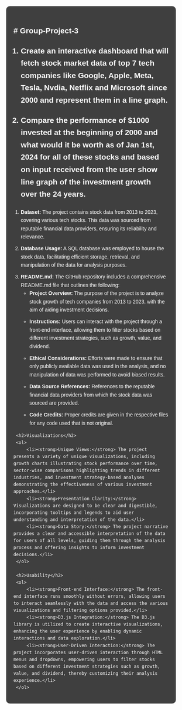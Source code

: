 
<!DOCTYPE html>
<html lang="en">
<head>
    <meta charset="UTF-8">
    <meta name="viewport" content="width=device-width, initial-scale=1.0">
    <title>Project README</title>
    <style>
        body {
            background-image: url('bgdesert.jpg');
            background-attachment: fixed;
            background-size: cover;
            font-family: Arial, sans-serif;
            line-height: 1.6;
            margin: 0;
            padding: 0;
            color: #fff; /* Changed font color to white */
        }
        .container {
            background-color: rgba(0, 0, 0, 0.75); /* 75% transparency black background */
            padding: 20px;
            border-radius: 10px;
            margin: 20px;
        }
        h2 {
            margin-top: 30px;
        }
        ol {
            padding-left: 20px;
        }
        li {
            margin-bottom: 10px;
        }
    </style>
</head>
<body>
    <div class="container">
        <h2># Group-Project-3

1. Create an interactive dashboard that will fetch stock market data of top 7 tech companies like Google, Apple, Meta, Tesla, Nvdia, Netflix and Microsoft since 2000 and represent them in a line graph.

2. Compare the performance of $1000 invested at the beginning of 2000 and what would it be worth as of Jan 1st, 2024 for all of these stocks and based on input received from the user show line graph of the investment growth over the 24 years.</h2>
        <ol>
            <li><strong>Dataset:</strong> The project contains stock data from 2013 to 2023, covering various tech stocks. This data was sourced from reputable financial data providers, ensuring its reliability and relevance.</li>
            <li><strong>Database Usage:</strong> A SQL database was employed to house the stock data, facilitating efficient storage, retrieval, and manipulation of the data for analysis purposes.</li>
            <li><strong>README.md:</strong> The GitHub repository includes a comprehensive README.md file that outlines the following:
                <ul>
                    <li><strong>Project Overview:</strong> The purpose of the project is to analyze stock growth of tech companies from 2013 to 2023, with the aim of aiding investment decisions.</li>
                    <li><strong>Instructions:</strong> Users can interact with the project through a front-end interface, allowing them to filter stocks based on different investment strategies, such as growth, value, and dividend.</li>
                    <li><strong>Ethical Considerations:</strong> Efforts were made to ensure that only publicly available data was used in the analysis, and no manipulation of data was performed to avoid biased results.</li>
                    <li><strong>Data Source References:</strong> References to the reputable financial data providers from which the stock data was sourced are provided.</li>
                    <li><strong>Code Credits:</strong> Proper credits are given in the respective files for any code used that is not original.</li>
                </ul>
            </li>
        </ol>

        <h2>Visualizations</h2>
        <ol>
            <li><strong>Unique Views:</strong> The project presents a variety of unique visualizations, including growth charts illustrating stock performance over time, sector-wise comparisons highlighting trends in different industries, and investment strategy-based analyses demonstrating the effectiveness of various investment approaches.</li>
            <li><strong>Presentation Clarity:</strong> Visualizations are designed to be clear and digestible, incorporating tooltips and legends to aid user understanding and interpretation of the data.</li>
            <li><strong>Data Story:</strong> The project narrative provides a clear and accessible interpretation of the data for users of all levels, guiding them through the analysis process and offering insights to inform investment decisions.</li>
        </ol>

        <h2>Usability</h2>
        <ol>
            <li><strong>Front-end Interface:</strong> The front-end interface runs smoothly without errors, allowing users to interact seamlessly with the data and access the various visualizations and filtering options provided.</li>
            <li><strong>D3.js Integration:</strong> The D3.js library is utilized to create interactive visualizations, enhancing the user experience by enabling dynamic interactions and data exploration.</li>
            <li><strong>User-Driven Interaction:</strong> The project incorporates user-driven interaction through HTML menus and dropdowns, empowering users to filter stocks based on different investment strategies such as growth, value, and dividend, thereby customizing their analysis experience.</li>
        </ol>
    </div>
</body>
</html>
